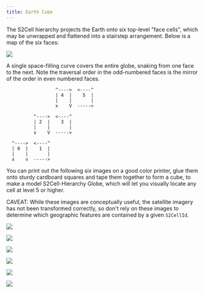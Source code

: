 ```yaml
---
title: Earth Cube
---
```


The S2Cell hierarchy projects the Earth onto six top-level "face cells",
which may be unwrapped and flattened into a stairstep arrangement. Below
is a map of the six faces:

![](/img/s2cell_global.jpg)

A single space-filling curve covers the entire globe, snaking from one
face to the next. Note the traversal order in the odd-numbered faces is
the mirror of the order in even numbered faces.

~~~~
                  ^---->  <----^
                  | 4  |    5  |
                  |    |       |
                  x    V  ----->

          ^---->  <----^
          | 2  |    3  |
          |    |       |
          x    V  ----->

  ^---->  <----^
  | 0  |    1  |
  |    |       |
  x    v  ----->
~~~~

You can print out the following six images on a good color printer, glue
them onto sturdy cardboard squares and tape them together to form a
cube, to make a model S2Cell-Hierarchy Globe, which will let you
visually locate any cell at level 5 or higher.

CAVEAT: While these images are conceptually useful, the satellite imagery has
not been transformed correctly, so don't rely on these images to determine
which geographic features are contained by a given `S2CellId`.

[![](/img/face0_disp.jpg)](/img/face0.jpg)

[![](/img/face1_disp.jpg)](/img/face1.jpg)

[![](/img/face2_disp.jpg)](/img/face2.jpg)

[![](/img/face3_disp.jpg)](/img/face3.jpg)

[![](/img/face4_disp.jpg)](/img/face4.jpg)

[![](/img/face5_disp.jpg)](/img/face5.jpg)
